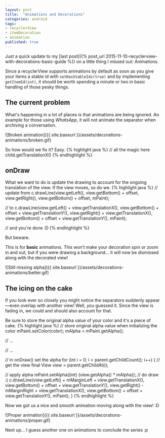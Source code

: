 ```yaml
---
layout: post
title:  "Animations and Decorations"
categories: android
tags:
- recyclerView
- itemDecoration
- animation
published: true
---
```

Just a quick update to my [last post]({% post_url 2015-11-10-recyclerview-with-decorations-basic-guide %}) on a little thing I missed out: Animations.

Since a recyclerView supports animations by default as soon as you give your items a stable id with `setHasStableIds(true)` and by implementing `getItemId(int)`, it should be worth spending a minute or two in basic handling of those pesky things.


## The current problem

What's happening in a lot of places is that animations are being ignored. An example for those using _WhatsApp_, it will not animate the separator when archiving a conversation.

![Broken animation]({{ site.baseurl }}/assets/decorations-animations/broken.gif)

So how would we fix it? Easy.
{% highlight java %}
// all the magic here
child.getTranslationX()
{% endhighlight %}


## onDraw

What we want to do is update the drawing to account for the ongoing translation of the view. If the view moves, so do we.
{% highlight java %}
// update from
c.drawLine(view.getLeft(),
        view.getBottom() + offset,
        view.getRight(),
        view.getBottom() + offset,
        mPaint);

// to
c.drawLine(view.getLeft() + view.getTranslationX(),
        view.getBottom() + offset + view.getTranslationY(),
        view.getRight() + view.getTranslationX(),
        view.getBottom() + offset + view.getTranslationY(),
        mPaint);

// and you're done :D
{% endhighlight %}

But beware.

This is for **basic** animations. This won’t make your decoration spin or zoom in and out, but if you were drawing a background… it will now be dismissed along with the decorated view!

![Still missing alpha]({{ site.baseurl }}/assets/decorations-animations/better.gif)

## The icing on the cake

If you look ever so closely you might notice the separators suddenly appear—even overlap with another view! Well, you guessed it. Since the view is fading in, we could and should also account for that.

Be sure to store the original alpha value of your color and it's a piece of cake.
{% highlight java %}
// store original alpha value when initializing the color
mPaint.setColor(color);
mAlpha = mPaint.getAlpha();

// ...

// ...

// in onDraw() set the alpha
for (int i = 0; i < parent.getChildCount(); i++) {
  // get the view
  final View view = parent.getChildAt(i);

  // apply alpha
  mPaint.setAlpha((int) (view.getAlpha() * mAlpha));
  // do draw :)
  c.drawLine(view.getLeft() + mMarginLeft + view.getTranslationX(),
      view.getBottom() + offset + view.getTranslationY(),
      view.getRight() - mMarginRight + view.getTranslationX(),
      view.getBottom() + offset + view.getTranslationY(),
      mPaint);
}
{% endhighlight %}

Now we got us a nice and smooth animation moving along with the view! :D

![Proper animation]({{ site.baseurl }}/assets/decorations-animations/proper.gif)

Next up… I guess another one on animations to conclude the series :p
